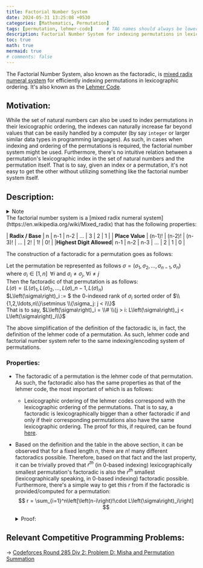 ```yaml
---
title: Factorial Number System
date: 2024-05-31 13:25:08 +0530
categories: [Mathematics, Permutation]
tags: [permutation, lehmer-code]     # TAG names should always be lowercase
description: Factorial Number System for indexing permutations in lexicographic order.
toc: true
math: true
mermaid: true
# comments: false
---
```

The Factorial Number System, also known as the factoradic, is [mixed radix numeral system](https://en.wikipedia.org/wiki/Mixed_radix) for efficiently indexing permutations in lexicographic ordering. It's also known as the [Lehmer Code](https://vrangr1.github.io/posts/Lehmer-Code).

## Motivation:
While the set of natural numbers can also be used to index permutations in their lexicographic ordering, the indexes can naturally increase far beyond values that can be easily handled by a computer (by say `integer` or larger similar data types in programming languages). As such, in cases when indexing and ordering of the permutations is required, the factorial number system might be used. Furthermore, there's no intuitive relation between a permutation's lexicographic index in the set of natural numbers and the permutation itself. That is to say, given an index or a permutation, it's not easy to get the other without utilizing something like the factorial number system itself.

## Description:
<details> 
<summary> Note </summary>
While this post has been written to be self contained to a certain extent, it might be better for the reader to first perhaps read the post on the [Lehmer Code](https://vrangr1.github.io/posts/Lehmer-Code) for an introduction into the Factorial Number System.
</details>
The factorial number system is a [mixed radix numeral system](https://en.wikipedia.org/wiki/Mixed_radix) that has the following properties:  

|   **Radix / Base**   |    n   |   n-1  |   n-2  |   $\ldots$   |  3  |  2  |  1  |
|   **Place Value**    | (n-1)! | (n-2)! | (n-3)! |   $\ldots$   |  2! |  1! |  0! | 
|**Highest Digit Allowed**| n-1 |   n-2  |   n-3  |   $\ldots$   |  2  |  1  |  0  |

The construction of a factoradic for a permutation goes as follows:  

Let the permutation be represented as follows $\sigma = \left(\sigma_1, \sigma_2, \ldots, \sigma_{n-1}, \sigma_n\right)$ where $\sigma_i \in [1,n]\;\;\forall i$ and $\sigma_i \neq \sigma_j,\;\forall i \neq j$  
Then the factoradic of that permutation is as follows:  
$L\left(\sigma\right) = \left(L\left(\sigma\right)_1,L\left(\sigma\right)_2,\ldots,L\left(\sigma\right)\_{n-1},L\left(\sigma\right)_n\right)$  
$L\left(\sigma\right)_i := $ the 0-indexed rank of $\sigma_i$ sorted order of $\\{1,2,\ldots,n\\}\setminus \\{\sigma_j: j < i\\}$  
That is to say, $L\left(\sigma\right)_i = \\# \\{j > i: L\left(\sigma\right)_j < L\left(\sigma\right)_i\\}$  

The above simplification of the definition of the factoradic is, in fact, the definition of the lehmer code of a permutation. As such, lehmer code and factorial number system refer to the same indexing/encoding system of permutations.

### Properties:
- The factoradic of a permutation is the lehmer code of that permutation. As such, the factoradic also has the same properties as that of the lehmer code, the most important of which is as follows:
    - Lexicographic ordering of the lehmer codes correspond with the lexicographic ordering of the permutations. That is to say, a factoradic is lexicographically bigger than a other factoradic if and only if their corresponding permutations also have the same lexicographic ordering. The proof for this, if required, can be found [here](https://vrangr1.github.io/posts/Lehmer-Code).

- Based on the definition and the table in the above section, it can be observed that for a fixed length $n$, there are $n!$ many different factoradics possible. Therefore, based on that fact and the last property, it can be trivially proved that $r^{th}$ (in 0-based indexing) lexicographically smallest permutation's factoradic is also the $r^{th}$ smallest (lexicographically speaking, in 0-based indexing) factoradic possible. Furthermore, there's a simple way to get this $r$ from if the factoradic is provided/computed for a permutation:  
$$
r = \sum_{i=1}^n\left[\left(n-i\right)!\cdot L\left(\sigma\right)_i\right]
$$
    <details><summary>Proof:</summary>
    This can be proven via induction.<br>
    <b>Base Case:</b><br> It is trivial to note that the factoradic/lehmer code for the lexicographically smallest permutation i.e. $\sigma_{(0)} = \left(1,2,\ldots,n-1,n\right)$ is $L\left(\sigma_{(0)}\right) = \left(0,0,\ldots,0,0\right)$<br>
    As such, $r_0 = \sum_{i=1}^n\left[(n-i)!\cdot L\left(\sigma_{(0)}\right)_i\right] = 0$<br>
    <b>Inductive Assumption:</b><br>
    Let the factoradic for the $n^{th}$ lexicographically smallest permutation, $\sigma_{(n)}$ be $L\left(\sigma_{(n)}\right) = \left(l_1,l_2,\ldots,l_{n-1},l_n\right)$<br>
    And, since we are going in the lexicographic ordering of both the permutations and the factoradics (which belong to a mixed radix numeral system described above), we can say that $L\left(\sigma_{(n)}\right)$ will be of the form $\left(l_1,l_2,\ldots,l_k,n-(k+1),n-(k+2),\ldots,1,0\right)$ for some $k\in[1,n-1]$ and $l_k \neq n-k$. Therefore, $l_i = 0$ $\forall i\in[k+1,n]$.<br>
    <b>Assume</b> that $r_n = \sum_{i=1}^n\left[(n-i)!\cdot l_i\right] = \sum_{i=1}^k\left[(n-i)!\cdot l_i\right] = n$<br>
    <b>Inductive Step:</b><br>
    Let's consider the factoradic, $L\left(\sigma_{(n+1)}\right)$, of the $(n+1)^{th}$ lexicographically smallest permutation $\sigma_{(n+1)}$. Now, we know that $L\left(\sigma_{(n+1)}\right)$ must be the next lexicographically bigger mixed radix number of $L\left(\sigma_{(n)}\right)$. Therefore, $L\left(\sigma_{(n+1)}\right)$ must be of the following form:
    $$
    \begin{eqnarray}
        L\left(\sigma_{(n+1)}\right) &=& \left(l_1,\ldots,l_k+1,0,0,\ldots,0,0\right)\nonumber\\
        \therefore r_{n+1} &=& \sum_{i=1}^{k-1}\left[(n-i)!\cdot l_i\right] + (n-k)! \cdot (l_k+1) \nonumber\\
        &=& \sum_{i=1}^{n}\left[(n-i)!\cdot l_i\right] + (n-k)! \cdot (l_k+1) - (n-k)! \cdot l_k - \sum_{i=k+1}^n\left[(n-i)!\cdot (n-i)\right] \nonumber\\
        &=& n + (n-k)! - \sum_{i=k+1}^n\left[(n-i)!\cdot (n-i)\right] \nonumber\\
        \text{It's } &\text{easily}& \text{ proven that } \sum_{i=1}^t\left(i!\cdot i\right) = (t+1)! - 1\nonumber\\
        \therefore r_{n+1} &=& n + (n-k)! - \left\{\left(n-(k+1)+1\right)! - 1\right\} \nonumber\\
        \implies r_{n+1} &=& n + (n-k)! - (n-k)! + 1 \nonumber\\
        \implies r_{n+1} &=& n+1 \nonumber
    \end{eqnarray}
    $$
    Thus, by the principle of weak mathematical induction, our proof is complete.
    <div style="text-align: right">
    $\square$
    </div>
    </details>

<!-- ## Conversion:
Now that we have defined the factoradic and some of its properties, we can go over the ways to convert the factoradic into the permutation and vice versa and, how to get either the factoradic or the permutation from the rank (in 0-indexed decimal number system) of the permutation in lexicographic order.
### Permutation -> Factorial Number System: -->

## Relevant Competitive Programming Problems:
-> [Codeforces Round 285 Div 2: Problem D: Misha and Permutation Summation](https://codeforces.com/contest/501/problem/D)